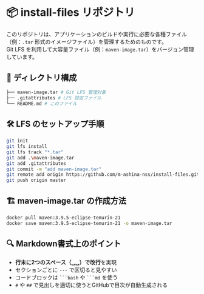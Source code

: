 # 📦 install-files リポジトリ

このリポジトリは、アプリケーションのビルドや実行に必要な各種ファイル（例：`.tar` 形式のイメージファイル）を管理するためのものです。  
Git LFS を利用して大容量ファイル（例：`maven-image.tar`）をバージョン管理しています。

## 📂 ディレクトリ構成

```bash
├── maven-image.tar # Git LFS 管理対象
├── .gitattributes # LFS 設定ファイル
└── README.md # このファイル
```


## 🛠️ LFS のセットアップ手順

```bash
git init
git lfs install
git lfs track "*.tar"
git add .\maven-image.tar
git add .gitattributes
git commit -m "add maven-image.tar"
git remote add origin https://github.com/m-ashina-nss/install-files.git
git push origin master
```

## 🏗️ maven-image.tar の作成方法
```bash
docker pull maven:3.9.5-eclipse-temurin-21
docker save maven:3.9.5-eclipse-temurin-21 -o maven-image.tar
```

## 🔍 Markdown書式上のポイント

- **行末に2つのスペース（␣␣）で改行**を実現
- セクションごとに `---` で区切ると見やすい
- コードブロックは ```` ```bash ```` や ```` ```md ```` を使う
- `#` や `##` で見出しを適切に使うとGitHubで目次が自動生成される

